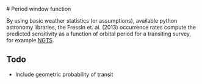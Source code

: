 # Period window function

By using basic weather statistics (or assumptions), available python astronomy libraries, the Fressin et. al. (2013) occurrence rates compute the predicted sensitivity as a function of orbital period for a transiting survey, for example [NGTS](http://www.ngtransits.org/).

## Todo

* Include geometric probability of transit
